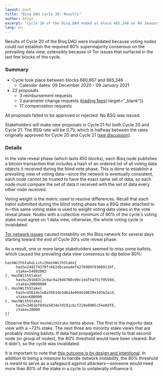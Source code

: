 ```yaml
---
layout: post
title: "Bisq DAO Cycle 20: Results"
author: m52go
excerpt: "Cycle 20 of the Bisq DAO ended at block 665,346 on 09 January 2021. Results for this cycle were invalidated because of network irregularities. <br><br>"
lang: en
---
```


Results of Cycle 20 of the Bisq DAO were invalidated because voting nodes could not establish the required 80% supermajority consensus on the prevailing data view, ostensibly because of Tor issues that surfaced in the last few blocks of the cycle.

### Summary

* Cycle took place between blocks 660,667 and 665,346
  * Calendar dates: 09 December 2020 - 09 January 2021
* 22 proposals
  * 3 reimbursement requests
  * 2 parameter change requests ([trading fees](https://bisq.wiki/Update_BSQ_trading_fees){:target="_blank"})
  * 17 compensation requests

All proposals failed to be approved or rejected. No BSQ was issued.

Stakeholders will make new proposals in Cycle 21 for both Cycle 20 and Cycle 21. The BSQ rate will be 0.75, which is halfway between the rates originally approved for Cycle 20 and Cycle 21 ([see discussion](https://github.com/bisq-network/compensation/issues/755#issuecomment-760297872)).

### Details

In the vote reveal phase (which lasts 450 blocks), each Bisq node publishes a bitcoin transaction that includes a hash of an ordered list of all voting data objects it received during the blind vote phase. This is done to establish a prevailing view of voting data—since the network is eventually consistent, each node cannot be trusted to have the exact same set of data, so each node must compare the set of data it received with the set of data every other node received.

Voting weight is the metric used to resolve differences. Recall that each ballot submitted during the blind voting phase has a BSQ stake attached to it—this same voting stake is used to weight voting data views in the vote reveal phase. Nodes with a collective minimum of 80% of the cycle's voting stake must agree on 1 data view, otherwise, the whole voting cycle is invalidated.

[Tor network issues](https://lists.torproject.org/pipermail/network-health/2021-January/000659.html) caused instability on the Bisq network for several days starting toward the end of Cycle 20's vote reveal phase.

As a result, one or more large stakeholders seemed to miss some ballots, which caused the prevailing data view consensus to dip below 80%:

```
hashWithStakeList=[HashWithStake{
     hash=24d274370fc662dbcaeadef4276999783009119f,
     stake=54892002
}, HashWithStake{
     hash=291b83c2cdac9a29dd708c99c1e4f54f5cf0559d,
     stake=20000000
}, HashWithStake{
     hash=a5614e1e8af6b14e3d6a4e094410639e145b2ecd,
     stake=600000
}, HashWithStake{
     hash=3d61bf845e5834e7d191c6cf219e0905c54e8df8,
     stake=20000
}]
```

Observe the four `HashWithStake` items above. The first is the majority data view with a ~72% stake. The next three are minority stake views that are probably missing ballots. If data had propagated correctly to that second node (or group of nodes), the 80% threshold would have been cleared. But it didn't, so the cycle was invalidated.

It is important to note that [this outcome is by design and intentional](https://docs.bisq.network/dao-user-reference.html#determining-consensus). In addition to being a measure to handle network instability, the 80% threshold is meant to serve as a safegaurd against attackers—someone would need more than 80% of the stake in a cycle to unilaterally influence it.
